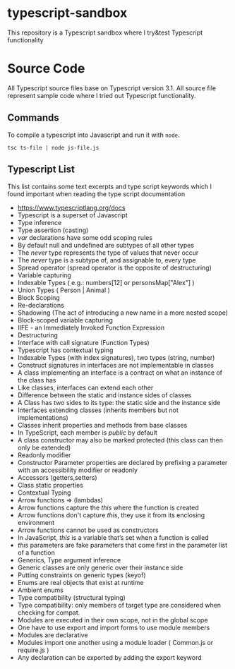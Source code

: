 # typescript-sandbox

This repository is a Typescript sandbox where I try&amp;test Typescript functionality

# Source Code

All Typescript source files base on Typescript version  3.1.
All source file represent sample code where I tried out Typescript functionality.

## Commands

To compile a typescript into Javascript and run it with `node`.

    tsc ts-file | node js-file.js

## Typescript List

This list contains some text excerpts and type script keywords which I found important when reading the type script documentation

- https://www.typescriptlang.org/docs
- Typescript is a superset of Javascript
- Type inference
- Type assertion (casting)
- *var* declarations have some odd scoping rules
- By default null and undefined are subtypes of all other types
- The *never* type represents the type of values that never occur
- The *never* type is a subtype of, and assignable to, every type
- Spread operator (spread operator is the opposite of destructuring)
- Variable capturing
- Indexable Types ( e.g.: numbers[12] or personsMap["Alex"] )
- Union Types ( Person | Animal )
- Block Scoping
- Re-declarations
- Shadowing (The act of introducing a new name in a more nested scope)
- Block-scoped variable capturing
- IIFE - an Immediately Invoked Function Expression
- Destructuring
- Interface with call signature (Function Types)
- Typescript has contextual typing
- Indexable Types (with index signatures), two types (string, number)
- Construct signatures in interfaces are not implementable in classes
- A class implementing an interface is a contract on what an instance of the class has
- Like classes, interfaces can extend each other
- Difference between the static and instance sides of classes
- A Class has two sides to its type: the static side and the instance side
- Interfaces extending classes (inherits members but not implementations)
- Classes inherit properties and methods from base classes
- In TypeScript, each member is *public* by default
- A class constructor may also be marked protected (this class can then only be extended)
- Readonly modifier
- Constructor Parameter properties are declared by prefixing a parameter with an accessibility modifier or readonly
- Accessors (getters,setters)
- Class static properties
- Contextual Typing
- Arrow functions  => (lambdas)
- Arrow functions capture the *this* where the function is created
- Arrow functions don't capture *this*, they use it from its enclosing environment
- Arrow functions cannot be used as constructors
- In JavaScript, *this* is a variable that’s set when a function is called
- *this* parameters are fake parameters that come first in the parameter list of a function
- Generics, Type argument inference
- Generic classes are only generic over their instance side
- Putting constraints on generic types (keyof)
- Enums are real objects that exist at runtime
- Ambient enums
- Type compatibility (structural typing)
- Type compatibility: only members of target type are considered when checking for compat.
- Modules are executed in their own scope, not in the global scope
- One have to use export and import forms to use module members
- Modules are declarative
- Modules import one another using a module loader ( Common.js or require.js )
- Any declaration can be exported by adding the export keyword

